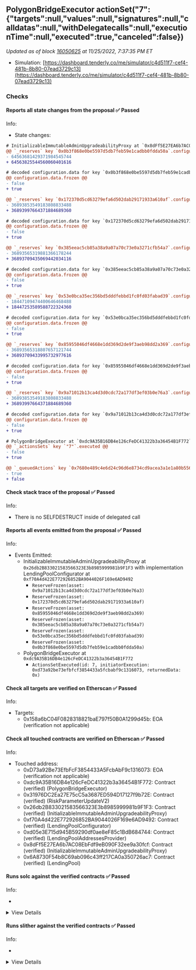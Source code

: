 ## PolygonBridgeExecutor actionSet("7": {"targets":null,"values":null,"signatures":null,"calldatas":null,"withDelegatecalls":null,"executionTime":null,"executed":true,"canceled":false})

_Updated as of block [16050625](https://etherscan.io/block/16050625) at 11/25/2022, 7:37:35 PM ET_

- Simulation: [https://dashboard.tenderly.co/me/simulator/c4d511f7-cef4-481b-8b80-07ead3729c13](https://dashboard.tenderly.co/me/simulator/c4d511f7-cef4-481b-8b80-07ead3729c13)

### Checks

#### Reports all state changes from the proposal ✅ Passed

Info:

- State changes:

```diff
# InitializableImmutableAdminUpgradeabilityProxy at `0x8dFf5E27EA6b7AC08EbFdf9eB090F32ee9a30fcf` with implementation LendingPool at `0x6A8730F54b8C69ab096c43ff217CA0a350726ac7`
@@ `_reserves` key `0x0b3f868e0be5597d5db7feb59e1cadbb0fdda50a`.configuration.data @@
- 64563681429371984545744
+ 64563825544560060401616

# decoded configuration.data for key `0x0b3f868e0be5597d5db7feb59e1cadbb0fdda50a` (symbol: SUSHI)
@@ configuration.data.frozen @@
- false
+ true

@@ `_reserves` key `0x172370d5cd63279efa6d502dab29171933a610af`.configuration.data @@
- 36893853549183808833488
+ 36893997664371884689360

# decoded configuration.data for key `0x172370d5cd63279efa6d502dab29171933a610af` (symbol: CRV)
@@ configuration.data.frozen @@
- false
+ true

@@ `_reserves` key `0x385eeac5cb85a38a9a07a70c73e0a3271cfb54a7`.configuration.data @@
- 36893565319881366178244
+ 36893709435069442034116

# decoded configuration.data for key `0x385eeac5cb85a38a9a07a70c73e0a3271cfb54a7` (symbol: GHST)
@@ configuration.data.frozen @@
- false
+ true

@@ `_reserves` key `0x53e0bca35ec356bd5dddfebbd1fc0fd03fabad39`.configuration.data @@
- 18447109474400646468488
+ 18447253589588722324360

# decoded configuration.data for key `0x53e0bca35ec356bd5dddfebbd1fc0fd03fabad39` (symbol: LINK)
@@ configuration.data.frozen @@
- false
+ true

@@ `_reserves` key `0x85955046df4668e1dd369d2de9f3aeb98dd2a369`.configuration.data @@
- 36893565318807657121744
+ 36893709433995732977616

# decoded configuration.data for key `0x85955046df4668e1dd369d2de9f3aeb98dd2a369` (symbol: DPI)
@@ configuration.data.frozen @@
- false
+ true

@@ `_reserves` key `0x9a71012b13ca4d3d0cdc72a177df3ef03b0e76a3`.configuration.data @@
- 36893853549183808833488
+ 36893997664371884689360

# decoded configuration.data for key `0x9a71012b13ca4d3d0cdc72a177df3ef03b0e76a3` (symbol: BAL)
@@ configuration.data.frozen @@
- false
+ true

```

```diff
# PolygonBridgeExecutor at `0xdc9A35B16DB4e126cFeDC41322b3a36454B1F772`
@@ `_actionsSets` key `"7"`.executed @@
- false
+ true

@@ `_queuedActions` key `0x7680e489c4e6d24c96d6e8734cd9acea3a1e1a80b5566d4eeb84af8800b63c77` @@
- true
+ false

```

#### Check stack trace of the proposal ✅ Passed

Info:

- There is no SELFDESTRUCT inside of delegated call

#### Reports all events emitted from the proposal ✅ Passed

Info:

- Events Emitted:
  - InitializableImmutableAdminUpgradeabilityProxy at `0x26db2B833021583566323E3b8985999981b9F1F3` with implementation LendingPoolConfigurator at `0xf70A4d422E772926852BA9044026F169e6AD9492`
    - `ReserveFrozen(asset: 0x9a71012b13ca4d3d0cdc72a177df3ef03b0e76a3)`
    - `ReserveFrozen(asset: 0x172370d5cd63279efa6d502dab29171933a610af)`
    - `ReserveFrozen(asset: 0x85955046df4668e1dd369d2de9f3aeb98dd2a369)`
    - `ReserveFrozen(asset: 0x385eeac5cb85a38a9a07a70c73e0a3271cfb54a7)`
    - `ReserveFrozen(asset: 0x53e0bca35ec356bd5dddfebbd1fc0fd03fabad39)`
    - `ReserveFrozen(asset: 0x0b3f868e0be5597d5db7feb59e1cadbb0fdda50a)`
  - PolygonBridgeExecutor at `0xdc9A35B16DB4e126cFeDC41322b3a36454B1F772`
    - `ActionsSetExecuted(id: 7, initiatorExecution: 0xd73a92be73efbfcf3854433a5fcbabf9c1316073, returnedData: 0x)`

#### Check all targets are verified on Etherscan ✅ Passed

Info:

- Targets:
  - 0x158a6bC04F0828318821baE797f50B0A1299d45b: EOA (verification not applicable)

#### Check all touched contracts are verified on Etherscan ✅ Passed

Info:

- Touched address:
  - 0xD73a92Be73EfbFcF3854433A5FcbAbF9c1316073: EOA (verification not applicable)
  - 0xdc9A35B16DB4e126cFeDC41322b3a36454B1F772: Contract (verified) (PolygonBridgeExecutor)
  - 0x31976DC2Ea27E75cC5a3687ED594D17127f9b72E: Contract (verified) (RiskParameterUpdateV2)
  - 0x26db2B833021583566323E3b8985999981b9F1F3: Contract (verified) (InitializableImmutableAdminUpgradeabilityProxy)
  - 0xf70A4d422E772926852BA9044026F169e6AD9492: Contract (verified) (LendingPoolConfigurator)
  - 0xd05e3E715d945B59290df0ae8eF85c1BdB684744: Contract (verified) (LendingPoolAddressesProvider)
  - 0x8dFf5E27EA6b7AC08EbFdf9eB090F32ee9a30fcf: Contract (verified) (InitializableImmutableAdminUpgradeabilityProxy)
  - 0x6A8730F54b8C69ab096c43ff217CA0a350726ac7: Contract (verified) (LendingPool)

#### Runs solc against the verified contracts ✅ Passed

Info:

-

<details>
<summary>View Details</summary>
<details>
<summary>View warnings for InitializableImmutableAdminUpgradeabilityProxy at `0x26db2B833021583566323E3b8985999981b9F1F3` with implementation LendingPoolConfigurator at `0xf70A4d422E772926852BA9044026F169e6AD9492`</summary>

```
INFO:CryticCompile:Source code not available, try to fetch the bytecode only
```

</details>

<details>
<summary>View warnings for RiskParameterUpdateV2 at `0x31976DC2Ea27E75cC5a3687ED594D17127f9b72E`</summary>

```
INFO:CryticCompile:Source code not available, try to fetch the bytecode only
```

</details>

<details>
<summary>View warnings for LendingPool at `0x6A8730F54b8C69ab096c43ff217CA0a350726ac7`</summary>

```
INFO:CryticCompile:Source code not available, try to fetch the bytecode only
```

</details>

<details>
<summary>View warnings for InitializableImmutableAdminUpgradeabilityProxy at `0x8dFf5E27EA6b7AC08EbFdf9eB090F32ee9a30fcf` with implementation LendingPool at `0x6A8730F54b8C69ab096c43ff217CA0a350726ac7`</summary>

```
INFO:CryticCompile:Source code not available, try to fetch the bytecode only
```

</details>

<details>
<summary>View warnings for LendingPoolAddressesProvider at `0xd05e3E715d945B59290df0ae8eF85c1BdB684744`</summary>

```
INFO:CryticCompile:Source code not available, try to fetch the bytecode only
```

</details>

<details>
<summary>View warnings for PolygonBridgeExecutor at `0xdc9A35B16DB4e126cFeDC41322b3a36454B1F772`</summary>

```
INFO:CryticCompile:Source code not available, try to fetch the bytecode only
```

</details>

<details>
<summary>View warnings for LendingPoolConfigurator at `0xf70A4d422E772926852BA9044026F169e6AD9492`</summary>

```
INFO:CryticCompile:Source code not available, try to fetch the bytecode only
```

</details>

</details>

#### Runs slither against the verified contracts ✅ Passed

Info:

-

<details>
<summary>View Details</summary>

<details>
<summary>Slither report for InitializableImmutableAdminUpgradeabilityProxy at `0x26db2B833021583566323E3b8985999981b9F1F3` with implementation LendingPoolConfigurator at `0xf70A4d422E772926852BA9044026F169e6AD9492`</summary>

```
Source code not available, try to fetch the bytecode only
No contract were found in None, check the correct compilation
No contract was analyzed
0x26db2B833021583566323E3b8985999981b9F1F3 analyzed (0 contracts with 75 detectors), 0 result(s) found
```

</details>

<details>
<summary>Slither report for RiskParameterUpdateV2 at `0x31976DC2Ea27E75cC5a3687ED594D17127f9b72E`</summary>

```
Source code not available, try to fetch the bytecode only
No contract were found in None, check the correct compilation
No contract was analyzed
0x31976DC2Ea27E75cC5a3687ED594D17127f9b72E analyzed (0 contracts with 75 detectors), 0 result(s) found
```

</details>

<details>
<summary>Slither report for LendingPool at `0x6A8730F54b8C69ab096c43ff217CA0a350726ac7`</summary>

```
Source code not available, try to fetch the bytecode only
No contract were found in None, check the correct compilation
No contract was analyzed
0x6A8730F54b8C69ab096c43ff217CA0a350726ac7 analyzed (0 contracts with 75 detectors), 0 result(s) found
```

</details>

<details>
<summary>Slither report for InitializableImmutableAdminUpgradeabilityProxy at `0x8dFf5E27EA6b7AC08EbFdf9eB090F32ee9a30fcf` with implementation LendingPool at `0x6A8730F54b8C69ab096c43ff217CA0a350726ac7`</summary>

```
Source code not available, try to fetch the bytecode only
No contract were found in None, check the correct compilation
No contract was analyzed
0x8dFf5E27EA6b7AC08EbFdf9eB090F32ee9a30fcf analyzed (0 contracts with 75 detectors), 0 result(s) found
```

</details>

<details>
<summary>Slither report for LendingPoolAddressesProvider at `0xd05e3E715d945B59290df0ae8eF85c1BdB684744`</summary>

```
Source code not available, try to fetch the bytecode only
No contract were found in None, check the correct compilation
No contract was analyzed
0xd05e3E715d945B59290df0ae8eF85c1BdB684744 analyzed (0 contracts with 75 detectors), 0 result(s) found
```

</details>

<details>
<summary>Slither report for PolygonBridgeExecutor at `0xdc9A35B16DB4e126cFeDC41322b3a36454B1F772`</summary>

```
Source code not available, try to fetch the bytecode only
No contract were found in None, check the correct compilation
No contract was analyzed
0xdc9A35B16DB4e126cFeDC41322b3a36454B1F772 analyzed (0 contracts with 75 detectors), 0 result(s) found
```

</details>

<details>
<summary>Slither report for LendingPoolConfigurator at `0xf70A4d422E772926852BA9044026F169e6AD9492`</summary>

```
Source code not available, try to fetch the bytecode only
No contract were found in None, check the correct compilation
No contract was analyzed
0xf70A4d422E772926852BA9044026F169e6AD9492 analyzed (0 contracts with 75 detectors), 0 result(s) found
```

</details>

</details>
